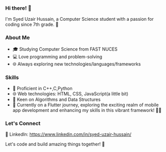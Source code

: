 

### Hi there! 👋

I'm Syed Uzair Hussain, a Computer Science student with a passion for coding since 7th grade. 🚀

### About Me

- 🎓 Studying Computer Science from FAST NUCES
- 💻 Love programming and problem-solving
- 🌐 Always exploring new technologies/languages/frameworks

### Skills

- 🔧 Proficient in C++,C,Python
- 🌐 Web technologies: HTML, CSS, JavaScript(a little bit)
- 🚀 Keen on Algorithms and Data Structures
- 🚀 Currently on a Flutter journey, exploring the exciting realm of mobile app development and enhancing my skills in this vibrant framework! 📱✨

### Let's Connect
💼 LinkedIn: https://www.linkedin.com/in/syed-uzair-hussain/

Let's code and build amazing things together! 🌟
